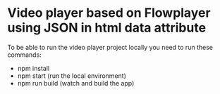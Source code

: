 # Video player based on Flowplayer using JSON in html data attribute

To be able to run the video player project locally you need to run these commands:
 - npm install
 - npm start (run the local environment)
 - npm run build (watch and build the app)
 
